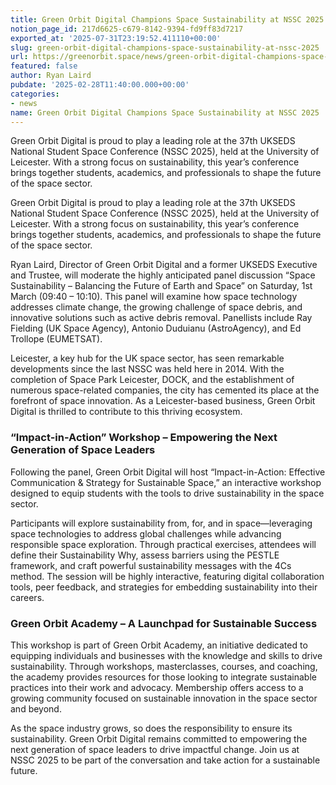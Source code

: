 ```yaml
---
title: Green Orbit Digital Champions Space Sustainability at NSSC 2025
notion_page_id: 217d6625-c679-8142-9394-fd9ff83d7217
exported_at: '2025-07-31T23:19:52.411110+00:00'
slug: green-orbit-digital-champions-space-sustainability-at-nssc-2025
url: https://greenorbit.space/news/green-orbit-digital-champions-space-sustainability-at-nssc-2025/
featured: false
author: Ryan Laird
pubdate: '2025-02-28T11:40:00.000+00:00'
categories:
- news
name: Green Orbit Digital Champions Space Sustainability at NSSC 2025
---
```


Green Orbit Digital is proud to play a leading role at the 37th UKSEDS National Student Space Conference (NSSC 2025), held at the University of Leicester. With a strong focus on sustainability, this year’s conference brings together students, academics, and professionals to shape the future of the space sector.

Green Orbit Digital is proud to play a leading role at the 37th UKSEDS National Student Space Conference (NSSC 2025), held at the University of Leicester. With a strong focus on sustainability, this year’s conference brings together students, academics, and professionals to shape the future of the space sector.

Ryan Laird, Director of Green Orbit Digital and a former UKSEDS Executive and Trustee, will moderate the highly anticipated panel discussion “Space Sustainability – Balancing the Future of Earth and Space” on Saturday, 1st March (09:40 – 10:10). This panel will examine how space technology addresses climate change, the growing challenge of space debris, and innovative solutions such as active debris removal. Panellists include Ray Fielding (UK Space Agency), Antonio Duduianu (AstroAgency), and Ed Trollope (EUMETSAT).

Leicester, a key hub for the UK space sector, has seen remarkable developments since the last NSSC was held here in 2014. With the completion of Space Park Leicester, DOCK, and the establishment of numerous space-related companies, the city has cemented its place at the forefront of space innovation. As a Leicester-based business, Green Orbit Digital is thrilled to contribute to this thriving ecosystem.

### “Impact-in-Action” Workshop – Empowering the Next Generation of Space Leaders

Following the panel, Green Orbit Digital will host “Impact-in-Action: Effective Communication & Strategy for Sustainable Space,” an interactive workshop designed to equip students with the tools to drive sustainability in the space sector.

Participants will explore sustainability from, for, and in space—leveraging space technologies to address global challenges while advancing responsible space exploration. Through practical exercises, attendees will define their Sustainability Why, assess barriers using the PESTLE framework, and craft powerful sustainability messages with the 4Cs method. The session will be highly interactive, featuring digital collaboration tools, peer feedback, and strategies for embedding sustainability into their careers.

### Green Orbit Academy – A Launchpad for Sustainable Success

This workshop is part of Green Orbit Academy, an initiative dedicated to equipping individuals and businesses with the knowledge and skills to drive sustainability. Through workshops, masterclasses, courses, and coaching, the academy provides resources for those looking to integrate sustainable practices into their work and advocacy. Membership offers access to a growing community focused on sustainable innovation in the space sector and beyond.

As the space industry grows, so does the responsibility to ensure its sustainability. Green Orbit Digital remains committed to empowering the next generation of space leaders to drive impactful change. Join us at NSSC 2025 to be part of the conversation and take action for a sustainable future.
